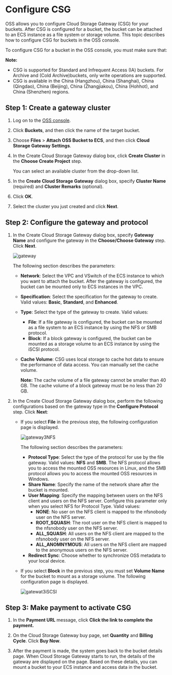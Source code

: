 # Configure CSG

OSS allows you to configure Cloud Storage Gateway \(CSG\) for your buckets. After CSG is configured for a bucket, the bucket can be attached to an ECS instance as a file system or storage volume. This topic describes how to configure CSG for buckets in the OSS console.

To configure CSG for a bucket in the OSS console, you must make sure that:

**Note:**

-   CSG is supported for Standard and Infrequent Access \(IA\) buckets. For Archive and \(Cold Archive\)buckets, only write operations are supported.
-   CSG is available in the China \(Hangzhou\), China \(Shanghai\), China \(Qingdao\), China \(Beijing\), China \(Zhangjiakou\), China \(Hohhot\), and China \(Shenzhen\) regions.

## Step 1: Create a gateway cluster

1.  Log on to the [OSS console](https://oss.console.aliyun.com/).

2.  Click **Buckets**, and then click the name of the target bucket.

3.  Choose **Files** \> **Attach OSS Bucket to ECS**, and then click **Cloud Storage Gateway Settings**.

4.  In the Create Cloud Storage Gateway dialog box, click **Create Cluster** in the **Choose Create Project** step.

    You can select an available cluster from the drop-down list.

5.  In the **Create Cloud Storage Gateway** dialog box, specify **Cluster Name** \(required\) and **Cluster Remarks** \(optional\).

6.  Click **OK**.

7.  Select the cluster you just created and click **Next**.


## Step 2: Configure the gateway and protocol

1.  In the Create Cloud Storage Gateway dialog box, specify **Gateway Name** and configure the gateway in the **Choose/Choose Gateway** step. Click **Next**.

    ![gateway](https://static-aliyun-doc.oss-accelerate.aliyuncs.com/assets/img/en-US/0077549951/p57178.png)

    The following section describes the parameters:

    -   **Network**: Select the VPC and VSwitch of the ECS instance to which you want to attach the bucket. After the gateway is configured, the bucket can be mounted only to ECS instances in the VPC.
    -   **Specification**: Select the specification for the gateway to create. Valid values: **Basic**, **Standard**, and **Enhanced**.
    -   **Type**: Select the type of the gateway to create. Valid values:
        -   **File**: If a file gateway is configured, the bucket can be mounted as a file system to an ECS instance by using the NFS or SMB protocol.
        -   **Block**: If a block gateway is configured, the bucket can be mounted as a storage volume to an ECS instance by using the iSCSI protocol.
    -   **Cache Volume**: CSG uses local storage to cache hot data to ensure the performance of data access. You can manually set the cache volume.

        **Note:** The cache volume of a file gateway cannot be smaller than 40 GB. The cache volume of a block gateway must be no less than 20 GB.

2.  In the Create Cloud Storage Gateway dialog box, perform the following configurations based on the gateway type in the **Configure Protocol** step. Click **Next**:

    -   If you select **File** in the previous step, the following configuration page is displayed.

        ![gateway3NFS](https://static-aliyun-doc.oss-accelerate.aliyuncs.com/assets/img/en-US/0077549951/p57197.png)

        The following section describes the parameters:

        -   **Protocol Type**: Select the type of the protocol for use by the file gateway. Valid values: **NFS** and **SMB**. The NFS protocol allows you to access the mounted OSS resources in Linux, and the SMB protocol allows you to access the mounted OSS resources in Windows.
        -   **Share Name**: Specify the name of the network share after the bucket is mounted.
        -   **User Mapping**: Specify the mapping between users on the NFS client and users on the NFS server. Configure this parameter only when you select NFS for Protocol Type. Valid values:
            -   **NONE**: No user on the NFS client is mapped to the nfsnobody user on the NFS server.
            -   **ROOT\_SQUASH**: The root user on the NFS client is mapped to the nfsnobody user on the NFS server.
            -   **ALL\_SQUASH**: All users on the NFS client are mapped to the nfsnobody user on the NFS server.
            -   **ALL\_ANOMNYMOUS**: All users on the NFS client are mapped to the anonymous users on the NFS server.
        -   **Redirect Sync**: Choose whether to synchronize OSS metadata to your local device.
    -   If you select **Block** in the previous step, you must set **Volume Name** for the bucket to mount as a storage volume. The following configuration page is displayed.

        ![gatewat3iSCSI](https://static-aliyun-doc.oss-accelerate.aliyuncs.com/assets/img/en-US/0077549951/p57205.png)


## Step 3: Make payment to activate CSG

1.  In the **Payment URL** message, click **Click the link to complete the payment.**

2.  On the Cloud Storage Gateway buy page, set **Quantity** and **Billing Cycle**. Click **Buy Now**.

3.  After the payment is made, the system goes back to the bucket details page. When Cloud Storage Gateway starts to run, the details of the gateway are displayed on the page. Based on these details, you can mount a bucket to your ECS instance and access data in the bucket.


